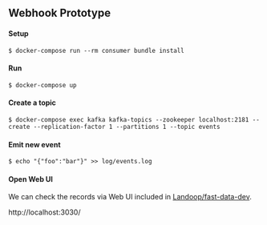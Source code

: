 ## Webhook Prototype

#### Setup

```
$ docker-compose run --rm consumer bundle install
```

#### Run

```
$ docker-compose up
```

#### Create a topic

```
$ docker-compose exec kafka kafka-topics --zookeeper localhost:2181 --create --replication-factor 1 --partitions 1 --topic events
```

#### Emit new event

```
$ echo "{"foo":"bar"}" >> log/events.log
```

#### Open Web UI

We can check the records via Web UI included in [Landoop/fast-data-dev](https://github.com/Landoop/fast-data-dev).

http://localhost:3030/
